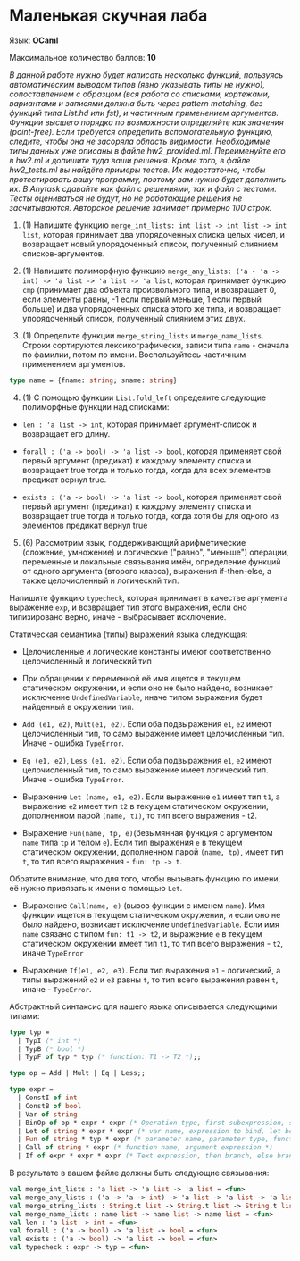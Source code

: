 # Маленькая скучная лаба

Язык: **OCaml**

Максимальное количество баллов: **10**

*В данной работе нужно будет написать несколько функций, пользуясь автоматическим выводом типов (явно указывать типы не нужно), сопоставлением с образцом (вся работа со списками, кортежами, вариантами и записями должна быть через pattern matching, без функций типа List.hd или fst), и частичным применением аргументов. Функции высшего порядка по возможности определяйте как значения (point-free). Если требуется определить вспомогательную функцию, следите, чтобы она не засоряла область видимости. Необходимые типы данных уже описаны в файле hw2_provided.ml. Переименуйте его в hw2.ml и допишите туда ваши решения. Кроме того, в файле hw2_tests.ml вы найдёте примеры тестов. Их недостаточно, чтобы протестировать вашу программу, поэтому вам нужно будет дополнить их. В Anytask сдавайте как файл с решениями, так и файл с тестами. Тесты оцениваться не будут, но не работающие решения не засчитываются. Авторское решение занимает примерно 100 строк.*

1. (1) Напишите функцию `merge_int_lists: int list -> int list -> int list`, которая принимает два упорядоченных списка целых чисел, и возвращает новый упорядоченный список, полученный слиянием списков-аргументов.

2. (1) Напишите полиморфную функцию `merge_any_lists: ('a - 'a -> int) -> 'a list -> 'a list -> 'a list`, которая принимает функцию `cmp` (принимает два объекта произвольного типа, и возвращает 0, если элементы равны, -1 если первый меньше, 1 если первый больше) и два упорядоченных списка этого же типа, и возвращает упорядоченный список, полученный слиянием этих двух.

3. (1) Определите функции `merge_string_lists` и `merge_name_lists`. Строки сортируются лексикографически, записи типа `name` - сначала по фамилии, потом по имени. Воспользуйтесь частичным применением аргументов.

```ocaml
type name = {fname: string; sname: string}
```

4. (1) С помощью функции `List.fold_left` определите следующие полиморфные функции над списками:

* `len : 'a list -> int`, которая принимает аргумент-список и возвращает его длину.

* `forall : ('a -> bool) -> 'a list -> bool`, которая применяет свой первый аргумент (предикат) к каждому элементу списка и возвращает true тогда и только тогда, когда для всех элементов предикат вернул true.

* `exists : ('a -> bool) -> 'a list -> bool`, которая применяет свой первый аргумент (предикат) к каждому элементу списка и возвращает true тогда и только тогда, когда хотя бы для одного из элементов предикат вернул true

5. (6) Рассмотрим язык, поддерживающий арифметические (сложение, умножение) и логические ("равно", "меньше") операции, переменные и локальные связывания имён, определение функций от одного аргумента (второго класса), выражения if-then-else, а также целочисленный и логический тип.

Напишите функцию `typecheck`, которая принимает в качестве аргумента выражение `exp`, и возвращает тип этого выражения, если оно типизировано верно, иначе - выбрасывает исключение.

Статическая семантика (типы) выражений языка следующая:

* Целочисленные и логические константы имеют соответственно целочисленный и логический тип

* При обращении к переменной её имя ищется в текущем статическом окружении, и если оно не было найдено, возникает исключение `UndefinedVariable`, иначе типом выражения будет найденный в окружении тип.

* `Add (e1, e2)`, `Mult(e1, e2)`. Если оба подвыражения `e1`, `e2` имеют целочисленный тип, то само выражение имеет целочисленный тип. Иначе - ошибка `TypeError`.

* `Eq (e1, e2)`, `Less (e1, e2)`. Если оба подвыражения `e1`, `e2` имеют целочисленный тип, то само выражение имеет логический тип. Иначе - ошибка `TypeError`.

* Выражение `Let (name, e1, e2)`. Если выражение `e1` имеет тип `t1`, а выражение `e2` имеет тип `t2` в текущем статическом окружении, дополненном парой `(name, t1)`, то тип всего выражения - t2.

* Выражение `Fun(name, tp, e)`(безымянная функция с аргументом `name` типа `tp` и телом `e`). Если тип выражения `e` в текущем статическом окружении, дополненном парой `(name, tp)`, имеет тип `t`, то тип всего выражения - `fun: tp -> t`.

Обратите внимание, что для того, чтобы вызывать функцию по имени, её нужно привязать к имени с помощью `Let`. 

* Выражение `Call(name, e)` (вызов функции с именем `name`). Имя функции ищется в текущем статическом окружении, и если оно не было найдено, возникает исключение `UndefinedVariable`. Если имя `name` связано с типом `fun: t1 -> t2`, и выражение `e` в текущем статическом окружении имеет тип `t1`, то тип всего выражения - `t2`, иначе `TypeError`

* Выражение `If(e1, e2, e3)`. Если тип выражения `e1` - логический, а типы выражений `e2` и `e3` равны `t`, то тип всего выражения равен `t`, иначе - `TypeError`.

Абстрактный синтаксис для нашего языка описывается следующими типами:

```ocaml
type typ =
  | TypI (* int *)
  | TypB (* bool *)
  | TypF of typ * typ (* function: T1 -> T2 *);;

type op = Add | Mult | Eq | Less;;

type expr =
  | ConstI of int
  | ConstB of bool
  | Var of string
  | BinOp of op * expr * expr (* Operation type, first subexpression, second subexpression *)
  | Let of string * expr * expr (* var name, expression to bind, let body *)
  | Fun of string * typ * expr (* parameter name, parameter type, function body *)
  | Call of string * expr (* function name, argument expression *)
  | If of expr * expr * expr (* Text expression, then branch, else branch *);;
```

В результате в вашем файле должны быть следующие связывания:
```ocaml
val merge_int_lists : 'a list -> 'a list -> 'a list = <fun>
val merge_any_lists : ('a -> 'a -> int) -> 'a list -> 'a list -> 'a list = <fun>
val merge_string_lists : String.t list -> String.t list -> String.t list = <fun>
val merge_name_lists : name list -> name list -> name list = <fun>
val len : 'a list -> int = <fun>
val forall : ('a -> bool) -> 'a list -> bool = <fun>
val exists : ('a -> bool) -> 'a list -> bool = <fun>
val typecheck : expr -> typ = <fun>
```
